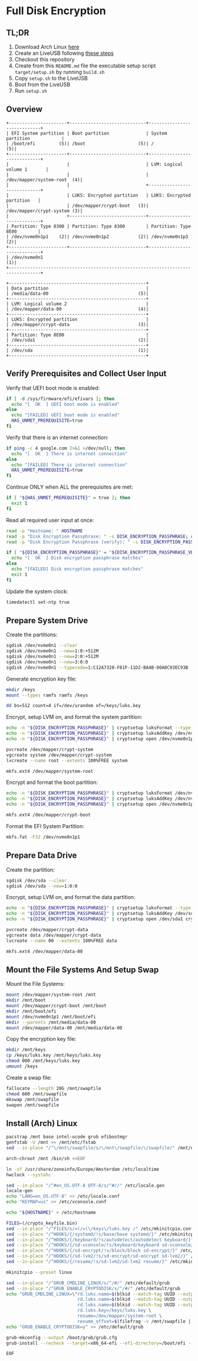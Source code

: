 # Full Disk Encryption

## TL;DR

1. Download Arch Linux [here][arch_download]
2. Create an LiveUSB following [these steps][arch_live_usb]
3. Checkout this repository
4. Create from this `README.md` file the executable setup script `target/setup.sh` by running `build.sh`
5. Copy `setup.sh` to the LiveUSB
6. Boot from the LiveUSB
7. Run `setup.sh`

## Overview

```
+----------------------+-----------------------------+-----------------------------+
| EFI System partition | Boot partition              | System partition            |
| /boot/efi         (5)| /boot                    (5)| /                        (5)|
+----------------------+-----------------------------+-----------------------------+
|                      |                             | LVM: Logical volume 1       |
|                      |                             | /dev/mapper/system-root  (4)|
|                      |                             +-----------------------------+
|                      | LUKS: Encrypted partition   | LUKS: Encrypted partition   |
|                      | /dev/mapper/crypt-boot   (3)| /dev/mapper/crypt-system (3)|
|                      +-----------------------------+-----------------------------+
| Partition: Type 8300 | Partition: Type 8300        | Partition: Type 8E00        |
| /dev/nvme0n1p1    (2)| /dev/nvme0n1p2           (2)| /dev/nvme0n1p3           (2)|
+----------------------+-----------------------------+-----------------------------+
| /dev/nvme0n1                                                                  (1)|
+----------------------------------------------------------------------------------+

+----------------------------------------------------+
| Data partition                                     |
| /media/data-00                                  (5)|
+----------------------------------------------------+
| LVM: Logical volume 2                              |
| /dev/mapper/data-00                             (4)|
+----------------------------------------------------+
| LUKS: Encrypted partition                          |
| /dev/mapper/crypt-data                          (3)|
+----------------------------------------------------+
| Partition: Type 8E00                               |
| /dev/sda1                                       (2)|
+----------------------------------------------------+
| /dev/sda                                        (1)|
+----------------------------------------------------+
```


## Verify Prerequisites and Collect User Input

Verify that UEFI boot mode is enabled:
```sh
if [ -d /sys/firmware/efi/efivars ]; then
  echo "[  OK  ] UEFI boot mode is enabled"
else
  echo "[FAILED] UEFI boot mode is enabled"
  HAS_UNMET_PREREQUISITE=true
fi
```

Verify that there is an internet connection:
```sh
if ping -c 4 google.com 2>&1 >/dev/null; then
  echo "[  OK  ] There is internet connection"
else
  echo "[FAILED] There is internet connection"
  HAS_UNMET_PREREQUISITE=true
fi
```

Continue ONLY when ALL the prerequisites are met:
```sh
if [ "${HAS_UNMET_PREREQUISITE}" = true ]; then
  exit 1
fi
```

Read all required user input at once:
```sh
read -p "Hostname: " HOSTNAME
read -p "Disk Encryption Passphrase: " -s DISK_ENCRYPTION_PASSPHRASE; echo
read -p "Disk Encryption Passphrase (verify): " -s DISK_ENCRYPTION_PASSPHRASE_VERIFY; echo

if [ "${DISK_ENCRYPTION_PASSPHRASE}" = "${DISK_ENCRYPTION_PASSPHRASE_VERIFY}" ]; then
  echo "[  OK  ] Disk encryption passphrase matches"
else
  echo "[FAILED] Disk encryption passphrase matches"
  exit 1
fi
```

Update the system clock:
```sh
timedatectl set-ntp true
```


## Prepare System Drive

Create the partitions:
```sh
sgdisk /dev/nvme0n1 --clear
sgdisk /dev/nvme0n1 --new=1:0:+512M
sgdisk /dev/nvme0n1 --new=2:0:+512M
sgdisk /dev/nvme0n1 --new=3:0:0
sgdisk /dev/nvme0n1 --typecode=1:C12A7328-F81F-11D2-BA4B-00A0C93EC93B
```

Generate encryption key file:
```sh
mkdir /keys
mount --types ramfs ramfs /keys

dd bs=512 count=4 if=/dev/urandom of=/keys/luks.key
```

Encrypt, setup LVM on, and format the system partition:
```sh
echo -n "${DISK_ENCRYPTION_PASSPHRASE}" | cryptsetup luksFormat --type luks2 /dev/nvme0n1p3 -
echo -n "${DISK_ENCRYPTION_PASSPHRASE}" | cryptsetup luksAddKey /dev/nvme0n1p3 /keys/luks.key -
echo -n "${DISK_ENCRYPTION_PASSPHRASE}" | cryptsetup open /dev/nvme0n1p3 crypt-system -

pvcreate /dev/mapper/crypt-system
vgcreate system /dev/mapper/crypt-system
lvcreate --name root --extents 100%FREE system

mkfs.ext4 /dev/mapper/system-root
```

Encrypt and format the boot partition:
```sh
echo -n "${DISK_ENCRYPTION_PASSPHRASE}" | cryptsetup luksFormat /dev/nvme0n1p2 -
echo -n "${DISK_ENCRYPTION_PASSPHRASE}" | cryptsetup luksAddKey /dev/nvme0n1p2 /keys/luks.key -
echo -n "${DISK_ENCRYPTION_PASSPHRASE}" | cryptsetup open /dev/nvme0n1p2 crypt-boot -

mkfs.ext4 /dev/mapper/crypt-boot
```

Format the EFI System Partition:
```sh
mkfs.fat -F32 /dev/nvme0n1p1
```


## Prepare Data Drive

Create the partition:
```sh
sgdisk /dev/sda --clear
sgdisk /dev/sda --new=1:0:0
```

Encrypt, setup LVM on, and format the data partition:
```sh
echo -n "${DISK_ENCRYPTION_PASSPHRASE}" | cryptsetup luksFormat --type luks2 /dev/sda1 -
echo -n "${DISK_ENCRYPTION_PASSPHRASE}" | cryptsetup luksAddKey /dev/sda1 /keys/luks.key -
echo -n "${DISK_ENCRYPTION_PASSPHRASE}" | cryptsetup open /dev/sda1 crypt-data -

pvcreate /dev/mapper/crypt-data
vgcreate data /dev/mapper/crypt-data
lvcreate --name 00 --extents 100%FREE data

mkfs.ext4 /dev/mapper/data-00
```

## Mount the File Systems And Setup Swap

 Mount the File Systems:
```sh
mount /dev/mapper/system-root /mnt
mkdir /mnt/boot
mount /dev/mapper/crypt-boot /mnt/boot
mkdir /mnt/boot/efi
mount /dev/nvme0n1p1 /mnt/boot/efi
mkdir --parents /mnt/media/data-00
mount /dev/mapper/data-00 /mnt/media/data-00
```

Copy the encryption key file:
```sh
mkdir /mnt/keys
cp /keys/luks.key /mnt/keys/luks.key
chmod 000 /mnt/keys/luks.key
umount /keys
```

Create a swap file:
```sh
fallocate --length 20G /mnt/swapfile
chmod 600 /mnt/swapfile
mkswap /mnt/swapfile
swapon /mnt/swapfile
```


## Install (Arch) Linux

```sh
pacstrap /mnt base intel-ucode grub efibootmgr
genfstab -U /mnt >> /mnt/etc/fstab
sed --in-place "/^\/mnt\/swapfile/s/\/mnt\/swapfile/\/swapfile/" /mnt/etc/fstab
```

```sh
arch-chroot /mnt /bin/sh <<EOF
```

```sh
ln -sf /usr/share/zoneinfo/Europe/Amsterdam /etc/localtime
hwclock --systohc

sed --in-place "/^#en_US.UTF-8 UTF-8/s/^#//" /etc/locale.gen
locale-gen
echo "LANG=en_US.UTF-8" >> /etc/locale.conf
echo "KEYMAP=us" >> /etc/vconsole.conf

echo "${HOSTNAME}" > /etc/hostname
```

```sh
FILES=(/crypto_keyfile.bin)
sed --in-place "/^FILES/s/=(/=(\/keys\/luks.key /" /etc/mkinitcpio.conf
sed --in-place "/^HOOKS/{/systemd/!s/base/base systemd/}" /etc/mkinitcpio.conf
sed --in-place "/^HOOKS/{/keyboard/!s/autodetect/autodetect keyboard/}" /etc/mkinitcpio.conf
sed --in-place "/^HOOKS/{/sd-vconsole/!s/keyboard/keyboard sd-vconsole/}" /etc/mkinitcpio.conf
sed --in-place "/^HOOKS/{/sd-encrypt/!s/block/block sd-encrypt/}" /etc/mkinitcpio.conf
sed --in-place "/^HOOKS/{/sd-lvm2/!s/sd-encrypt/sd-encrypt sd-lvm2/}" /etc/mkinitcpio.conf
sed --in-place "/^HOOKS/{/resume/!s/sd-lvm2/sd-lvm2 resume/}" /etc/mkinitcpio.conf

mkinitcpio --preset linux
```

```sh
sed --in-place "/^GRUB_CMDLINE_LINUX/s/^/#/" /etc/default/grub
sed --in-place "/^GRUB_ENABLE_CRYPTODISK/s/^/#/" /etc/default/grub
echo "GRUB_CMDLINE_LINUX=\"rd.luks.name=$(blkid --match-tag UUID --output value /dev/nvme0n1p3)=crypt-system \
                           rd.luks.name=$(blkid --match-tag UUID --output value /dev/nvme0n1p2)=crypt-boot \
                           rd.luks.name=$(blkid --match-tag UUID --output value /dev/sda1)=crypt-data \
                           rd.luks.key=/keys/luks.key \
                           resume=/dev/mapper/system-root \
                           resume_offset=$(filefrag -v /mnt/swapfile | awk '{if($1=="0:"){print $4}}' | sed '/\.\./s/\.\.//')\"" >> /etc/default/grub
echo "GRUB_ENABLE_CRYPTODISK=y" >> /etc/default/grub

grub-mkconfig --output /boot/grub/grub.cfg
grub-install --recheck --target=x86_64-efi --efi-directory=/boot/efi --bootloader-id=grub 
```

```sh
EOF
```

[arch_download]: https://www.archlinux.org/download/ "Arch Linux Download"
[arch_live_usb]: https://wiki.archlinux.org/index.php/USB_flash_installation_media "Arch Linux USB Flash Installation Media"
[arch_install]: https://wiki.archlinux.org/index.php/installation_guide "Arch Linux Installation Guide"
[arch_system_encryption]: https://wiki.archlinux.org/index.php/Dm-crypt/Encrypting_an_entire_system#Encrypted_boot_partition_.28GRUB.29 "Arch Linux System Encryption"

